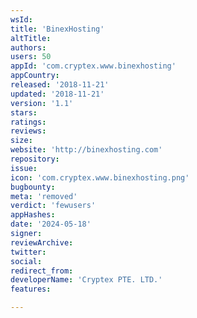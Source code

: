 ```yaml
---
wsId: 
title: 'BinexHosting'
altTitle: 
authors: 
users: 50
appId: 'com.cryptex.www.binexhosting'
appCountry: 
released: '2018-11-21'
updated: '2018-11-21'
version: '1.1'
stars: 
ratings: 
reviews: 
size: 
website: 'http://binexhosting.com'
repository: 
issue: 
icon: 'com.cryptex.www.binexhosting.png'
bugbounty: 
meta: 'removed'
verdict: 'fewusers'
appHashes: 
date: '2024-05-18'
signer: 
reviewArchive: 
twitter: 
social: 
redirect_from: 
developerName: 'Cryptex PTE. LTD.'
features: 

---
```



